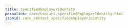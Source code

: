 ```yaml
---
title: specifiedEmployerIdentity
permalink: core/Contact.specifiedEmployerIdentity.html
jsonid: core_contact_specifiedemployeridentity
---
```

